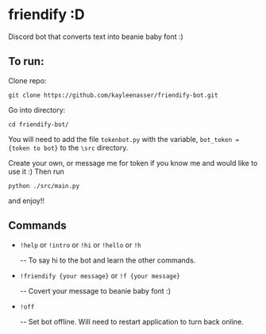 # friendify :D
Discord bot that converts text into beanie baby font :)

## To run:
Clone repo: 

```git clone https://github.com/kayleenasser/friendify-bot.git```

Go into directory:

```cd friendify-bot/```

You will need to add the file `tokenbot.py` with the variable,
```bot_token = {token to bot}``` to the `\src` directory. 

Create your own, or message me for token if you know me and would like to use it :)
Then run 

```python ./src/main.py```

and enjoy!!

## Commands

- `!help` or `!intro` or `!hi` or `!hello` or `!h`

  -- To say hi to the bot and learn the other commands.

- `!friendify {your message}` or `!f {your message}`

  -- Covert your message to beanie baby font :)

- `!off`

  -- Set bot offline. Will need to restart application to turn back online.

